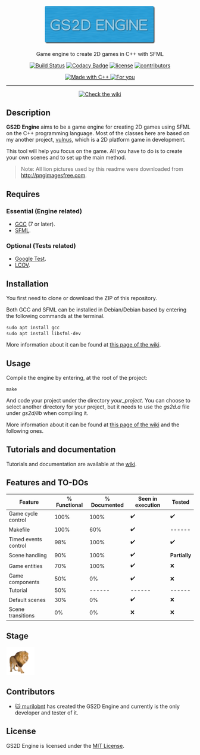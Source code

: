 <p align=center>

<img src="../markdown/assets/readme/gs2d_logo.png" width=300/>

</p>

<p align=center>
Game engine to create 2D games in C++ with SFML
</p>

<p align=center>
<a href="https://travis-ci.org/murilobnt/gs2d_engine">
<img src="https://travis-ci.org/murilobnt/gs2d_engine.svg?branch=master" alt="Build Status"/></a>
<a href="https://www.codacy.com/app/murilobnt/gs2d_engine?utm_source=github.com&amp;utm_medium=referral&amp;utm_content=murilobnt/gs2d_engine&amp;utm_campaign=Badge_Grade">
<img src="https://api.codacy.com/project/badge/Grade/47bdb57771bf4c75bff39618e4935b72" alt="Codacy Badge"/></a>
<a href="https://github.com/murilobnt/gs2d_engine/blob/master/LICENSE">
<img src="https://img.shields.io/:license-MIT-blue.svg" alt="license"/></a>
<a href="https://github.com/murilobnt/gs2d_engine/graphs/contributors">
<img src="https://img.shields.io/:contributors-1-yellow.svg" alt="contributors"/></a>
</p>

<p align=center>
<a href="http://www.cplusplus.com">
<img src="https://forthebadge.com/images/badges/made-with-c-plus-plus.svg" alt="Made with C++"/>
</a>
<a href="https://github.com/murilobnt/gs2d_engine/blob/master/markdown/for_you.md">
<img src="https://forthebadge.com/images/badges/for-you.svg" alt="For you"/>
</a>
</p>

* * *

<p align=center>
<a href="https://github.com/murilobnt/gs2d_engine/wiki">
<img src="https://img.shields.io/badge/check--the-wiki-brightgreen.svg?longCache=true&style=for-the-badge" alt="Check the wiki"/></a>
</p>

## Description

**GS2D Engine** aims to be a game engine for creating 2D games using SFML on the C++ programming language. Most of the classes here are based on my another project, [vulnus](https://github.com/murilobnt/vulnus), which is a 2D platform game in development.

This tool will help you focus on the game. All you have to do is to create your own scenes and to set up the main method.

> Note: All lion pictures used by this readme were downloaded from <http://pngimagesfree.com>.

## Requires

### Essential (Engine related)

-   [GCC](http://gcc.gnu.org) (7 or later).
-   [SFML](https://www.sfml-dev.org).

### Optional (Tests related)

-   [Google Test](https://github.com/google/googletest).
-   [LCOV](http://ltp.sourceforge.net/coverage/lcov.php).

## Installation

You first need to clone or download the ZIP of this repository.

Both GCC and SFML can be installed in Debian/Debian based by entering the following commands at the terminal.

    sudo apt install gcc
    sudo apt install libsfml-dev

More information about it can be found at [this page of the wiki](https://github.com/murilobnt/gs2d_engine/wiki/Insight:-Starting-point).

## Usage

Compile the engine by entering, at the root of the project:

    make

And code your project under the directory _your_project_. You can choose to select another directory for your project, but it needs to use the _gs2d.a_ file under _gs2d/lib_ when compiling it.

More information about it can be found at [this page of the wiki](https://github.com/murilobnt/gs2d_engine/wiki/Tutorial:-The-first-step) and the following ones.

## Tutorials and documentation

Tutorials and documentation are available at the [wiki](https://github.com/murilobnt/gs2d_engine/wiki).

## Features and TO-DOs

| Feature              | % Functional | % Documented | Seen in execution  | Tested             |
| -------------------- | ------------ | ------------ | ------------------ | ------------------ |
| Game cycle control   | 100%         | 100%         | :heavy_check_mark: | :heavy_check_mark: |
| Makefile             | 100%         | 60%          | :heavy_check_mark: | ------             |
| Timed events control | 98%          | 100%         | :heavy_check_mark: | :heavy_check_mark: |
| Scene handling       | 90%          | 100%         | :heavy_check_mark: | **Partially**      |
| Game entities        | 70%          | 100%         | :heavy_check_mark: | :x:                |
| Game components      | 50%          | 0%           | :heavy_check_mark: | :x:                |
| Tutorial             | 50%          | ------       | ------             | ------             |
| Default scenes       | 30%          | 0%           | :heavy_check_mark: | :x:                |
| Scene transitions    | 0%           | 0%           | :x:                | :x:                |

## Stage

<img src="../markdown/assets/readme/lion_psd_image_free.png" width=15%/>

## Contributors

-   [:cat: murilobnt](https://github.com/murilobnt) has created the GS2D Engine and currently is the only developer and tester of it.

## License

GS2D Engine is licensed under the [MIT License](https://github.com/murilobnt/gs2d_engine/blob/master/LICENSE).
